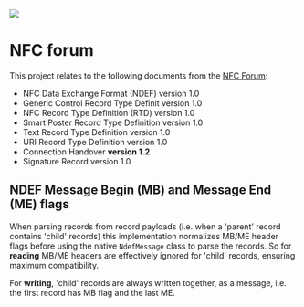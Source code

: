 [![](https://raw.githubusercontent.com/skjolber/nfc-eclipse-plugin/wiki/images/NFC_Forum_N-Mark_single-color.jpg)](http://http://www.nfc-forum.org)

# NFC forum #
This project relates to the following documents from the [NFC Forum](http://www.nfc-forum.org):

  * NFC Data Exchange Format (NDEF) version 1.0
  * Generic Control Record Type Definit version 1.0
  * NFC Record Type Definition (RTD) version 1.0
  * Smart Poster Record Type Definition version 1.0
  * Text Record Type Definition version 1.0
  * URI Record Type Definition version 1.0
  * Connection Handover <b>version 1.2</b>
  * Signature Record version 1.0

## NDEF Message Begin (MB) and Message End (ME) flags ##
When parsing records from record payloads (i.e. when a 'parent' record contains 'child' records) this implementation normalizes MB/ME header flags before using the native `NdefMessage` class to parse the records. So for <b>reading</b> MB/ME headers are effectively ignored for 'child' records, ensuring maximum compatibility.

For <b>writing</b>, 'child' records are always written together, as a message, i.e. the first record has MB flag and the last ME.